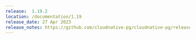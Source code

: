 ```yaml
---
release:  1.19.2
location: /documentation/1.19
release_date: 27 Apr 2023
release_notes: https://github.com/cloudnative-pg/cloudnative-pg/releases/tag/v1.19.2
---
```

